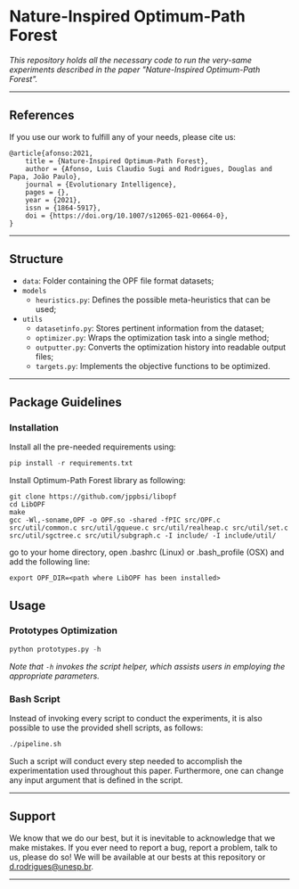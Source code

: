 # Nature-Inspired Optimum-Path Forest

*This repository holds all the necessary code to run the very-same experiments described in the paper "Nature-Inspired Optimum-Path Forest".*

---

## References

If you use our work to fulfill any of your needs, please cite us:

```
@article{afonso:2021,
    title = {Nature-Inspired Optimum-Path Forest},
    author = {Afonso, Luis Claudio Sugi and Rodrigues, Douglas and Papa, João Paulo},
    journal = {Evolutionary Intelligence},
    pages = {},
    year = {2021},
    issn = {1864-5917},
    doi = {https://doi.org/10.1007/s12065-021-00664-0},
}
```

---

## Structure

 * `data`: Folder containing the OPF file format datasets;
 * `models`
   * `heuristics.py`: Defines the possible meta-heuristics that can be used;
 * `utils`
   * `datasetinfo.py`: Stores pertinent information from the dataset;
   * `optimizer.py`: Wraps the optimization task into a single method;
   * `outputter.py`: Converts the optimization history into readable output files;
   * `targets.py`: Implements the objective functions to be optimized.

---

## Package Guidelines

### Installation

Install all the pre-needed requirements using:

```Python
pip install -r requirements.txt
```

Install Optimum-Path Forest library as following:

```
git clone https://github.com/jppbsi/libopf
cd LibOPF
make
gcc -Wl,-soname,OPF -o OPF.so -shared -fPIC src/OPF.c src/util/common.c src/util/gqueue.c src/util/realheap.c src/util/set.c src/util/sgctree.c src/util/subgraph.c -I include/ -I include/util/
```

go to your home directory, open .bashrc (Linux) or .bash_profile (OSX) and add the following line:

```
export OPF_DIR=<path where LibOPF has been installed>
```

## Usage

### Prototypes Optimization

```Python
python prototypes.py -h
```

*Note that `-h` invokes the script helper, which assists users in employing the appropriate parameters.*

### Bash Script

Instead of invoking every script to conduct the experiments, it is also possible to use the provided shell scripts, as follows:

```Bash
./pipeline.sh
```

Such a script will conduct every step needed to accomplish the experimentation used throughout this paper. Furthermore, one can change any input argument that is defined in the script.

---

## Support

We know that we do our best, but it is inevitable to acknowledge that we make mistakes. If you ever need to report a bug, report a problem, talk to us, please do so! We will be available at our bests at this repository or d.rodrigues@unesp.br.

---
